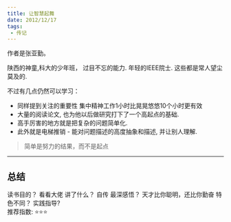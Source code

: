 ```yaml
---
title: 让智慧起舞 
date: 2012/12/17
tags:
 - 传记 
---
```


作者是张亚勤。

陕西的神童,科大的少年班，
过目不忘的能力.
年轻的IEEE院士.
这些都是常人望尘莫及的.

不过有几点仍然可以学习：
* 同样提到关注的重要性  集中精神工作1小时比晃晃悠悠10个小时更有效
* 大量的阅读论文, 也为他以后做研究打下了一个高起点的基础.
* 高手厉害的地方就是把复杂的问题简单化.
* 此外就是电梯推销 - 能对问题描述的高度抽象和描述, 并让别人理解.
> 简单是努力的结果，而不是起点


---
## 总结
读书目的？ 看看大佬
讲了什么？ 自传 
最深感悟？ 天才比你聪明，还比你勤奋
特色不同？ 
实践指导?  
推荐指数:  ⭐️⭐️⭐
